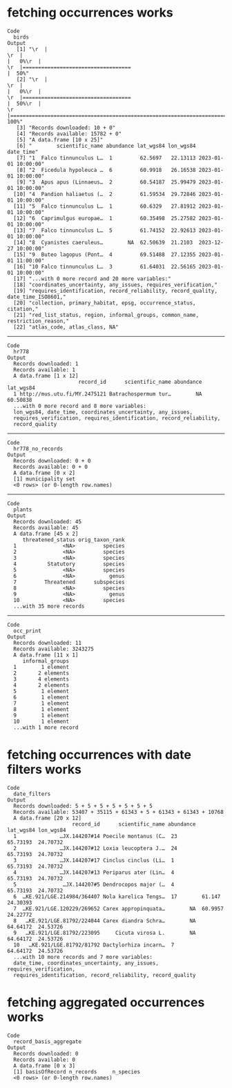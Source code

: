 # fetching occurrences works

    Code
      birds
    Output
       [1] "\r  |                                                                            \r  |                                                                      |   0%\r  |                                                                            \r  |===================================                                   |  50%"                                                                                                                                                                  
       [2] "\r  |                                                                            \r  |                                                                      |   0%\r  |                                                                            \r  |===================================                                   |  50%\r  |                                                                            \r  |======================================================================| 100%"
       [3] "Records downloaded: 10 + 0"                                                                                                                                                                                                                                                                                                                                                                                                                                                                            
       [4] "Records available: 15782 + 0"                                                                                                                                                                                                                                                                                                                                                                                                                                                                          
       [5] "A data.frame [10 x 25]"                                                                                                                                                                                                                                                                                                                                                                                                                                                                                
       [6] "        scientific_name abundance lat_wgs84 lon_wgs84           date_time"                                                                                                                                                                                                                                                                                                                                                                                                                             
       [7] "1  Falco tinnunculus L…  1         62.5697   22.13113 2023-01-01 10:00:00"                                                                                                                                                                                                                                                                                                                                                                                                                             
       [8] "2  Ficedula hypoleuca …  6         60.9918   26.16538 2023-01-01 10:00:00"                                                                                                                                                                                                                                                                                                                                                                                                                             
       [9] "3  Apus apus (Linnaeus…  2         60.54187  25.99479 2023-01-01 10:00:00"                                                                                                                                                                                                                                                                                                                                                                                                                             
      [10] "4  Pandion haliaetus (…  2         61.59534  29.72846 2023-01-01 10:00:00"                                                                                                                                                                                                                                                                                                                                                                                                                             
      [11] "5  Falco tinnunculus L…  1         60.6329   27.81912 2023-01-01 10:00:00"                                                                                                                                                                                                                                                                                                                                                                                                                             
      [12] "6  Caprimulgus europae…  1         60.35498  25.27582 2023-01-01 10:00:00"                                                                                                                                                                                                                                                                                                                                                                                                                             
      [13] "7  Falco tinnunculus L…  5         61.74152  22.92613 2023-01-01 10:00:00"                                                                                                                                                                                                                                                                                                                                                                                                                             
      [14] "8  Cyanistes caeruleus…        NA  62.50639  21.2103  2023-12-27 10:00:00"                                                                                                                                                                                                                                                                                                                                                                                                                             
      [15] "9  Buteo lagopus (Pont…  4         69.51488  27.12355 2023-01-01 11:00:00"                                                                                                                                                                                                                                                                                                                                                                                                                             
      [16] "10 Falco tinnunculus L…  3         61.64031  22.56165 2023-01-01 10:00:00"                                                                                                                                                                                                                                                                                                                                                                                                                             
      [17] "...with 0 more record and 20 more variables:"                                                                                                                                                                                                                                                                                                                                                                                                                                                          
      [18] "coordinates_uncertainty, any_issues, requires_verification,"                                                                                                                                                                                                                                                                                                                                                                                                                                           
      [19] "requires_identification, record_reliability, record_quality, date_time_ISO8601,"                                                                                                                                                                                                                                                                                                                                                                                                                       
      [20] "collection, primary_habitat, epsg, occurrence_status, citation,"                                                                                                                                                                                                                                                                                                                                                                                                                                       
      [21] "red_list_status, region, informal_groups, common_name, restriction_reason,"                                                                                                                                                                                                                                                                                                                                                                                                                            
      [22] "atlas_code, atlas_class, NA"                                                                                                                                                                                                                                                                                                                                                                                                                                                                           

---

    Code
      hr778
    Output
      Records downloaded: 1
      Records available: 1
      A data.frame [1 x 12]
                           record_id      scientific_name abundance lat_wgs84
      1 http://mus.utu.fi/MY.2475121 Batrachospermum tur…        NA  60.50838
      ...with 0 more record and 8 more variables:
      lon_wgs84, date_time, coordinates_uncertainty, any_issues,
      requires_verification, requires_identification, record_reliability,
      record_quality

---

    Code
      hr778_no_records
    Output
      Records downloaded: 0 + 0
      Records available: 0 + 0
      A data.frame [0 x 2]
      [1] municipality set         
      <0 rows> (or 0-length row.names)

---

    Code
      plants
    Output
      Records downloaded: 45
      Records available: 45
      A data.frame [45 x 2]
         threatened_status orig_taxon_rank
      1               <NA>         species
      2               <NA>         species
      3               <NA>         species
      4          Statutory         species
      5               <NA>         species
      6               <NA>           genus
      7         Threatened      subspecies
      8               <NA>         species
      9               <NA>           genus
      10              <NA>         species
      ...with 35 more records

---

    Code
      occ_print
    Output
      Records downloaded: 11
      Records available: 3243275
      A data.frame [11 x 1]
         informal_groups
      1        1 element
      2       2 elements
      3       4 elements
      4       2 elements
      5        1 element
      6        1 element
      7        1 element
      8        1 element
      9        1 element
      10       1 element
      ...with 1 more record

# fetching occurrences with date filters works

    Code
      date_filters
    Output
      Records downloaded: 5 + 5 + 5 + 5 + 5 + 5 + 5
      Records available: 53407 + 35115 + 61343 + 5 + 61343 + 61343 + 10768
      A data.frame [20 x 12]
                         record_id      scientific_name abundance lat_wgs84 lon_wgs84
      1              …JX.144207#14 Poecile montanus (C…  23        65.73193  24.70732
      2              …JX.144207#12 Loxia leucoptera J.…  24        65.73193  24.70732
      3              …JX.144207#17 Cinclus cinclus (Li…  1         65.73193  24.70732
      4              …JX.144207#13 Periparus ater (Lin…  4         65.73193  24.70732
      5               …JX.144207#5 Dendrocopos major (…  4         65.73193  24.70732
      6  …KE.921/LGE.214984/364407 Nola karelica Tengs…  17        61.147    24.30393
      7  …KE.921/LGE.120229/269652 Carex appropinquata…        NA  60.9957   24.22772
      8   …KE.921/LGE.81792/224044 Carex diandra Schra…        NA  64.64172  24.53726
      9   …KE.921/LGE.81792/223095     Cicuta virosa L.        NA  64.64172  24.53726
      10   …KE.921/LGE.81792/81792 Dactylorhiza incarn…  7         64.64172  24.53726
      ...with 10 more records and 7 more variables:
      date_time, coordinates_uncertainty, any_issues, requires_verification,
      requires_identification, record_reliability, record_quality

# fetching aggregated occurrences works

    Code
      record_basis_aggregate
    Output
      Records downloaded: 0
      Records available: 0
      A data.frame [0 x 3]
      [1] basisOfRecord n_records     n_species    
      <0 rows> (or 0-length row.names)

